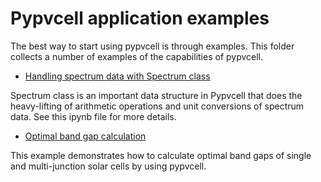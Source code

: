 # Pypvcell application examples


The best way to start using pypvcell is through examples.
This folder collects a number of examples of the capabilities of pypvcell.

- [Handling spectrum data with Spectrum class](./dealing_with_spectrum_data.ipynb)

Spectrum class is an important data structure in Pypvcell that does the heavy-lifting of
 arithmetic operations and unit conversions of spectrum data. See this ipynb file for more details.
 
- [Optimal band gap calculation](./efficiency_vs_bandgap.ipynb)

This example demonstrates how to calculate optimal band gaps of single and multi-junction solar cells by using pypvcell.
